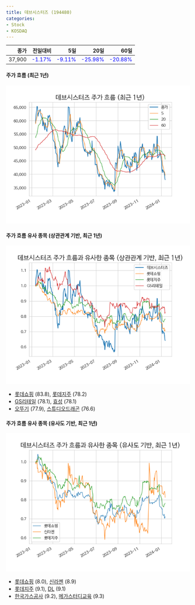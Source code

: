 ```yaml
---
title: 데브시스터즈 (194480)
categories:
- Stock
- KOSDAQ
---
```


|종가|전일대비|5일|20일|60일|
|---:|-------:|--:|---:|---:|
|37,900|<span style="color: blue">-1.17%</span>|<span style="color: blue">-9.11%</span>|<span style="color: blue">-25.98%</span>|<span style="color: blue">-20.88%</span>|

<!-- more -->

#### 주가 흐름 (최근 1년)
![194480](/assets/images/stock/194480.png)


#### 주가 흐름 유사 종목 (상관관계 기반, 최근 1년)
![194480](/assets/images/stock/194480_corr.png)
- [롯데쇼핑](/023530/) (83.8), [롯데지주](/004990/) (78.2)
- [GS리테일](/007070/) (78.1), [효성](/004800/) (78.1)
- [오뚜기](/007310/) (77.9), [스튜디오드래곤](/253450/) (76.6)


#### 주가 흐름 유사 종목 (유사도 기반, 최근 1년)
![194480](/assets/images/stock/194480_sim.png)
- [롯데쇼핑](/023530/) (8.0), [신라젠](/215600/) (8.9)
- [롯데지주](/004990/) (9.1), [DL](/000210/) (9.1)
- [한국가스공사](/036460/) (9.2), [메가스터디교육](/215200/) (9.3)